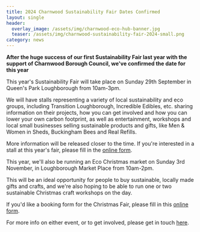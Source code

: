 ```yaml
---
title: 2024 Charnwood Sustainability Fair Dates Confirmed
layout: single
header:
  overlay_image: /assets/img/charnwood-eco-hub-banner.jpg
  teaser: /assets/img/charnwood-sustainability-fair-2024-small.png
category: news
---
```


**After the huge success of our first Sustainability Fair last year with the support of Charnwood Borough Council, we've confirmed the date for this year**

This year's Sustainability Fair will take place on Sunday 29th September in Queen's Park Loughborough from 10am-3pm.

We will have stalls representing a variety of local sustainability and eco groups, including Transition Loughborough, Incredible Edibles, etc. sharing information on their projects, how you can get involved and how you can lower your own carbon footprint, as well as entertainment, workshops and local small businesses selling sustainable products and gifts, like Men & Women in Sheds, Buckingham Bees and Real Refills.

More information will be released closer to the time. If you're interested in a stall at this year's fair, please fill in the [online form](https://docs.google.com/forms/d/e/1FAIpQLSfTu-HmTfaZ4_FrDv7zaPaH_mOjxmKNdRYPEyvUMgBSLuDnRw/viewform). 

This year, we'll also be running an Eco Christmas market on Sunday 3rd November, in Loughborough Market Place from 10am-2pm.

This will be an ideal opportunity for people to buy sustainable, locally made gifts and crafts, and we're also hoping to be able to run one or two sustainable Christmas craft workshops on the day.

If you'd like a booking form for the Christmas Fair, please fill in this [online form](https://docs.google.com/forms/d/e/1FAIpQLSdKnbgxTxKBcZXkcQ5RoXsCCm-Jc1uAh2cm8lDqqiHZe4Zs4Q/viewform).

For more info on either event, or to get involved, please get in touch [here](/contact).

